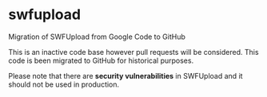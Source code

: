 swfupload
=========

Migration of SWFUpload from Google Code to GitHub

This is an inactive code base however pull requests will be considered.  This code is been migrated to GitHub for historical purposes.

Please note that there are **security vulnerabilities** in SWFUpload and it should not be used in production.